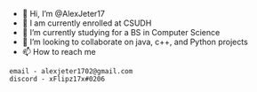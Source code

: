 - 👋 Hi, I’m @AlexJeter17
- 👀 I am currently enrolled at CSUDH
- 🌱 I’m currently studying for a BS in Computer Science
- 💞️ I’m looking to collaborate on java, c++, and Python projects
- 📫 How to reach me 
 ```
 email - alexjeter1702@gmail.com
 discord - xFlipz17x#0206
 ```

<!---
AlexJeter17/AlexJeter17 is a ✨ special ✨ repository because its `README.md` (this file) appears on your GitHub profile.
You can click the Preview link to take a look at your changes.
--->
